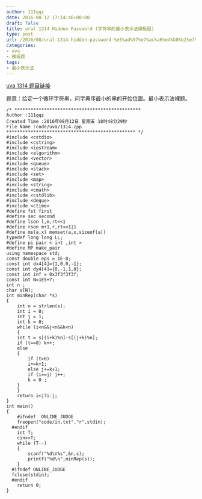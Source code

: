 ```yaml
---
author: 111qqz
date: 2016-08-12 17:14:46+00:00
draft: false
title: ural 1314 Hidden Password (字符串的最小表示法模板题)
type: post
url: /2016/08/ural-1314-hidden-password-%e5%ad%97%e7%ac%a6%e4%b8%b2%e7%9a%84%e6%9c%80%e5%b0%8f%e8%a1%a8%e7%a4%ba%e6%b3%95%e6%a8%a1%e6%9d%bf%e9%a2%98/
categories:
- uva
- 模板题
tags:
- 最小表示法
---
```


[uva 1314 题目链接](https://uva.onlinejudge.org/index.php?option=com_onlinejudge&Itemid=8&page=show_problem&problem=4060)

题意：给定一个循环字符串，问字典序最小的串的开始位置。最小表示法裸题。


 

    
    /* ***********************************************
    Author :111qqz
    Created Time :2016年08月12日 星期五 18时48分29秒
    File Name :code/uva/1314.cpp
    ************************************************ */
    #include <cstdio>
    #include <cstring>
    #include <iostream>
    #include <algorithm>
    #include <vector>
    #include <queue>
    #include <stack>
    #include <set>
    #include <map>
    #include <string>
    #include <cmath>
    #include <cstdlib>
    #include <deque>
    #include <ctime>
    #define fst first
    #define sec second
    #define lson l,m,rt<<1
    #define rson m+1,r,rt<<1|1
    #define ms(a,x) memset(a,x,sizeof(a))
    typedef long long LL;
    #define pi pair < int ,int >
    #define MP make_pair
    using namespace std;
    const double eps = 1E-8;
    const int dx4[4]={1,0,0,-1};
    const int dy4[4]={0,-1,1,0};
    const int inf = 0x3f3f3f3f;
    const int N=1E5+7;
    int n ;
    char s[N];
    int minRep(char *s)
    {
        int n = strlen(s);
        int i = 0;
        int j = 1;
        int k = 0;
        while (i<n&&j<n&&k<n)
        {
    	int t = s[(i+k)%n]-s[(j+k)%n];
    	if (t==0) k++;
    	else 
    	{
    	    if (t>0)
    		i+=k+1;
    	    else j+=k+1;
    	    if (i==j) j++;
    	    k = 0 ;
    	}
        }
        return i<j?i:j;
    }
    int main()
    {
    	#ifndef  ONLINE_JUDGE 
    	freopen("code/in.txt","r",stdin);
      #endif
    	int T;
    	cin>>T;
    	while (T--)
    	{
    	    scanf("%d\n%s",&n,s);
    	    printf("%d\n",minRep(s));
    	}
      #ifndef ONLINE_JUDGE  
      fclose(stdin);
      #endif
        return 0;
    }
    



